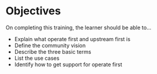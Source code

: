# Objectives

On completing this training, the learner should be able to...

- Explain what operate first and upstream first is
- Define the community vision
- Describe the three basic terms
- List the use cases
- Identify how to get support for operate first
